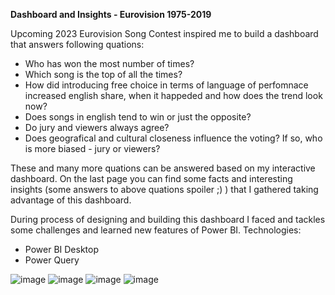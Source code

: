 **Dashboard and Insights - Eurovision 1975-2019**

Upcoming 2023 Eurovision Song Contest inspired me to build a dashboard that answers following quations: 
* Who has won the most number of times?
* Which song is the top of all the times?
* How did introducing free choice in terms of language of perfomnace increased english share, when it happeded and how does the trend look now?
* Does songs in english tend to win or just the opposite? 
* Do jury and viewers always agree?
* Does geografical and cultural closeness influence the voting? If so, who is more biased - jury or viewers? 

These and many more quations can be answered based on my interactive dashboard. On the last page you can find some facts and interesting insights (some answers to above quations spoiler ;) ) that I gathered taking advantage of this dashboard.  

During process of designing and building this dashboard I faced and tackles some challenges and learned new features of Power BI. 
Technologies:
* Power BI Desktop
* Power Query

![image](https://user-images.githubusercontent.com/102869680/224977119-d7c8a5a1-7d5c-461f-85f5-97dda7b7ed61.png)
![image](https://user-images.githubusercontent.com/102869680/224977203-7ada0349-23f8-4e0d-87fe-7d612b5bb0c3.png)
![image](https://user-images.githubusercontent.com/102869680/224977275-6a9158aa-4cf4-4455-968a-f9ab302d42c3.png)
![image](https://user-images.githubusercontent.com/102869680/224977344-df49ef1a-1c88-4098-8419-def23e1ff2d6.png)
